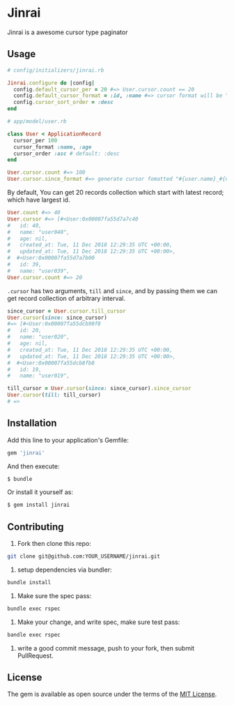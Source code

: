 # Jinrai
Jinrai is a awesome cursor type paginator

## Usage
```ruby
# config/initializers/jinrai.rb

Jinrai.configure do |config|
  config.default_cursor_per = 20 #=> User.cursor.count == 20
  config.default_cursor_format = :id, :name #=> cursor format will be "#{user.id}_#{user.name}"
  config.cursor_sort_order = :desc
end
```

```ruby
# app/model/user.rb

class User < ApplicationRecord
  cursor_per 100
  cursor_format :name, :age
  cursor_order :asc # default: :desc
end

User.cursor.count #=> 100
User.cursor.since_format #=> generate cursor fomatted "#{user.name}_#{user.age}"
```

By default, You can get 20 records collection which start with latest record; which have largest id.
```ruby
User.count #=> 40
User.cursor #=> [#<User:0x00007fa55d7a7c40
#   id: 40,
#   name: "user040",
#   age: nil,
#   created_at: Tue, 11 Dec 2018 12:29:35 UTC +00:00,
#   updated_at: Tue, 11 Dec 2018 12:29:35 UTC +00:00>,
#  #<User:0x00007fa55d7a7b00
#   id: 39,
#   name: "user039",
User.cursor.count #=> 20
```

`.cursor` has two arguments, `till` and `since`, and by passing them we can get record collection of arbitrary interval.
```ruby
since_cursor = User.cursor.till_cursor
User.cursor(since: since_cursor)
#=> [#<User:0x00007fa55dcb90f8
#   id: 20,
#   name: "user020",
#   age: nil,
#   created_at: Tue, 11 Dec 2018 12:29:35 UTC +00:00,
#   updated_at: Tue, 11 Dec 2018 12:29:35 UTC +00:00>,
#  #<User:0x00007fa55dcb8fb8
#   id: 19,
#   name: "user019",

till_cursor = User.cursor(since: since_cursor).since_cursor
User.cursor(till: till_cursor)
# =>
```

## Installation
Add this line to your application's Gemfile:

```ruby
gem 'jinrai'
```

And then execute:
```bash
$ bundle
```

Or install it yourself as:
```bash
$ gem install jinrai
```

## Contributing
1. Fork then clone this repo:
```bash
git clone git@github.com:YOUR_USERNAME/jinrai.git
```

1. setup dependencies via bundler:
```bash
bundle install
```

1. Make sure the spec pass:
```bash
bundle exec rspec
```

1. Make your change, and write spec, make sure test pass:
```bash
bandle exec rspec
```

1. write a good commit message, push to your fork, then submit PullRequest.


## License
The gem is available as open source under the terms of the [MIT License](https://opensource.org/licenses/MIT).
